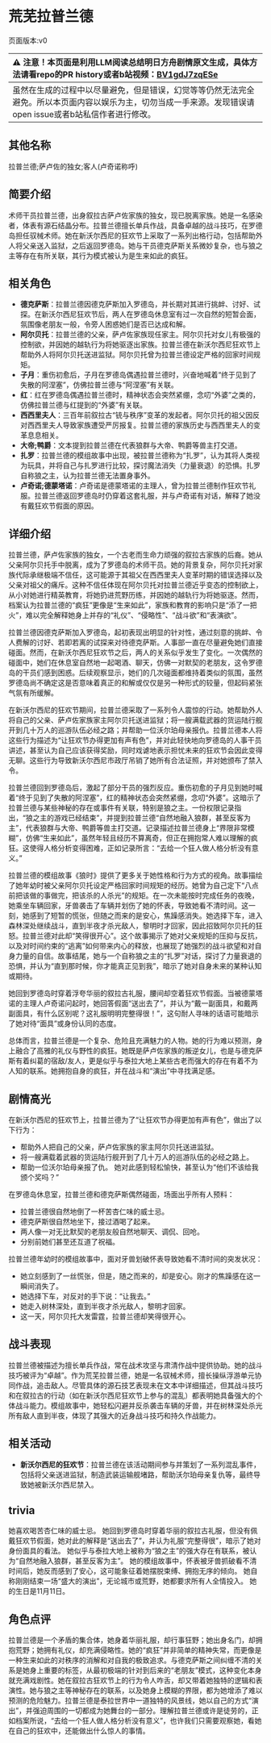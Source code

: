 # 荒芜拉普兰德
页面版本:v0
 

| :warning: 注意！本页面是利用LLM阅读总结明日方舟剧情原文生成，具体方法请看repo的PR history或者b站视频：[BV1gdJ7zqESe](https://www.bilibili.com/video/BV1gdJ7zqESe/)         |
|:----------------------------|
| 虽然在生成的过程中以尽量避免，但是错误，幻觉等等仍然无法完全避免。所以本页面内容以娱乐为主，切勿当成一手来源。发现错误请open issue或者b站私信作者进行修改。|



## 其他名称
拉普兰德;萨卢佐的独女;客人(卢奇诺称呼)
## 简要介绍
术师干员拉普兰德，出身叙拉古萨卢佐家族的独女，现已脱离家族。她是一名感染者，体表有源石结晶分布。拉普兰德擅长单兵作战，具备卓越的战斗技巧，在罗德岛担任驭械术师。她在新沃尔西尼的狂欢节上采取了一系列出格行动，包括帮助外人将父亲送入监狱，之后返回罗德岛。她与干员德克萨斯关系微妙复杂，也与狼之主等存在有所关联，其行为模式被认为是生来如此的疯狂。
## 相关角色
-   **德克萨斯**：拉普兰德因德克萨斯加入罗德岛，并长期对其进行挑衅、讨好、试探。在新沃尔西尼狂欢节后，两人在罗德岛休息室有过一次自然的短暂会面，氛围像老朋友一般，令旁人困惑她们是否已达成和解。
-   **阿尔贝托**：拉普兰德的父亲，萨卢佐家族现任家主。阿尔贝托对女儿有极强的控制欲，并因她的越轨行为将她驱逐出家族。拉普兰德在新沃尔西尼狂欢节上帮助外人将阿尔贝托送进监狱。阿尔贝托曾为拉普兰德设定严格的回家时间规矩。
-   **子月**：重伤初愈后，子月在罗德岛偶遇拉普兰德时，兴奋地喊着“终于见到了失散的阿涅塞”，仿佛拉普兰德与“阿涅塞”有关联。
-   **红**：红在罗德岛偶遇拉普兰德时，精神状态会突然紧绷，念叨“外婆”之类的，仿佛拉普兰德与红提到的“外婆”有关联。
-   **西西里夫人**：三百年前叙拉古“铳与秩序”变革的发起者。阿尔贝托的祖父因反对西西里夫人导致家族遭受严厉报复。拉普兰德的家族历史与西西里夫人的变革息息相关。
-   **大帝;鸭爵**：文本提到拉普兰德在代表狼群与大帝、鸭爵等兽主打交道。
-   **扎罗**：拉普兰德的模组故事中出现，被拉普兰德称为“扎罗”，认为其将人类视为玩具，并将自己与扎罗进行比较，探讨魔法消失（力量衰退）的恐惧。扎罗自称狼之主，认为拉普兰德无法置身事外。
-   **卢奇诺;德蒙塔诺**：卢奇诺是德蒙塔诺的主理人，曾为拉普兰德制作狂欢节礼服。拉普兰德返回罗德岛时仍穿着这套礼服，并与卢奇诺有对话，解释了她没有戴狂欢节假面的原因。
## 详细介绍
拉普兰德，萨卢佐家族的独女，一个古老而生命力顽强的叙拉古家族的后裔。她从父亲阿尔贝托手中脱离，成为了罗德岛的术师干员。她的背景复杂，阿尔贝托对家族代际承继极端不信任，这可能源于其祖父在西西里夫人变革时期的错误选择以及父亲对祖父的痛斥。这种不信任体现在阿尔贝托对拉普兰德近乎变态的控制欲上，从小对她进行精英教育，将她扔进荒野历练，并因她的越轨行为将她驱逐。然而，档案认为拉普兰德的“疯狂”更像是“生来如此”，家族和教育的影响只是“添了一把火”，难以完全解释她身上并存的“礼仪”、“侵略性”、“战斗欲”和“表演欲”。

拉普兰德因德克萨斯加入罗德岛，起初表现出明显的针对性，通过刻意的挑衅、令人费解的讨好、若即若离的试探来对待德克萨斯。人事部一直在尽量避免她们直接碰面。然而，在新沃尔西尼狂欢节之后，两人的关系似乎发生了变化。一次偶然的碰面中，她们在休息室自然地一起喝酒、聊天，仿佛一对默契的老朋友，这令罗德岛的干员们感到困惑。后续观察显示，她们的几次碰面都维持着类似的氛围，虽然罗德岛尚不确定这是否意味着真正的和解或仅仅是另一种形式的较量，但起码紧张气氛有所缓解。

在新沃尔西尼的狂欢节期间，拉普兰德采取了一系列令人震惊的行动。她帮助外人将自己的父亲、萨卢佐家族家主阿尔贝托送进监狱；将一艘满载武器的货运陆行舰开到几十万人的巡游队伍必经之路；并帮助一位沃尔珀母亲报仇。拉普兰德本人将这些行为描述为“让狂欢节办得更加有声有色”，并对此轻快地向罗德岛的人事干员讲述，甚至认为自己应该获得奖励，同时戏谑地表示担忧未来的狂欢节会因此变得无聊。这些行为导致新沃尔西尼市政厅吊销了她所有合法证照，并对她颁布了禁入令。

拉普兰德回到罗德岛后，激起了部分干员的强烈反应。重伤初愈的子月见到她时喊着“终于见到了失散的阿涅塞”，红的精神状态会突然紧绷，念叨“外婆”。这暗示了拉普兰德与某些神秘的存在或事件有关联，特别是狼之主。一份权限记录指出，“狼之主的游戏已经结束”，并提到拉普兰德“自然地融入狼群，甚至反客为主”，代表狼群与大帝、鸭爵等兽主打交道。记录描述拉普兰德身上“界限非常模糊”，仿佛“生来如此”，虽然年轻且经历不算离奇，但正在拥抱常人难以理解的疯狂。这使得人格分析变得困难，正如记录所言：“去给一个狂人做人格分析没有意义。”

拉普兰德的模组故事《狼时》提供了更多关于她性格和行为方式的视角。故事描绘了她年幼时被父亲阿尔贝托设定严格回家时间规矩的经历。她曾为自己定下“八点前把该做的事做完，把该杀的人杀光”的规矩。在一次未能按时完成任务的夜晚，她乘坐车辆回家，牙兽袭击了车辆并划伤了她的怀表，导致她看不清时间。这一刻，她感到了短暂的慌张，但随之而来的是安心，焦躁感消失。她选择下车，进入森林深处继续战斗，直到半夜才杀光敌人，黎明时才回家，因此招致阿尔贝托的狂怒。拉普兰德对此却“笑得很开心”。这个故事揭示了她对父亲规矩的压抑与反抗，以及对时间约束的“逃离”如何带来内心的释放，也展现了她强烈的战斗欲望和对自身力量的自信。故事结尾，她与一个自称狼之主的“扎罗”对话，探讨了力量衰退的恐惧，并认为“直到那时候，你才能真正见到我”，暗示了她对自身未来的某种认知或期待。

她回到罗德岛时穿着浮夸华丽的叙拉古礼服，腰间却空着狂欢节假面。当被德蒙塔诺的主理人卢奇诺问起时，她回答假面“送出去了”，并认为“戴一副面具，和戴两副面具，有什么区别呢？这礼服明明完整得很！”，这句耐人寻味的话语可能暗示了她对待“面具”或身份认同的态度。

总体而言，拉普兰德是一个复杂、危险且充满魅力的人物。她的行为难以预测，身上融合了高雅的礼仪与野性的疯狂。她既是萨卢佐家族的叛逆女儿，也是与德克萨斯有着纠葛的宿敌/友人，更是似乎与泰拉大地上某些古老而强大的存在有着不为人知的联系。她拥抱自身的疯狂，并在战斗和“演出”中寻找满足感。
## 剧情高光
在新沃尔西尼的狂欢节上，拉普兰德为了“让狂欢节办得更加有声有色”，做出了以下行为：
- 帮助外人把自己的父亲，萨卢佐家族的家主阿尔贝托送进监狱。
- 将一艘满载着武器的货运陆行舰开到了几十万人的巡游队伍的必经之路上。
- 帮助一位沃尔珀母亲报了仇。
她对此感到轻松愉快，甚至认为“他们不该给我颁个奖吗？”

在罗德岛休息室，拉普兰德和德克萨斯偶然碰面，场面出乎所有人预料：
- 拉普兰德很自然地倒了一杯苦杏仁味的威士忌。
- 德克萨斯很自然地坐下，接过酒喝了起来。
- 两人像一对无比默契的老朋友般自然地聊天、调侃、回呛。
- 分别前她们甚至还互道了祝福。

拉普兰德年幼时的模组故事中，面对牙兽划破怀表导致她看不清时间的突发状况：
- 她立刻感到了一丝慌张，但是，随之而来的，却是安心。刚才的焦躁感在这一瞬间消失了。
- 她选择下车，对反对的手下说：“让我去。”
- 她走入树林深处，直到半夜才杀光敌人，黎明才回家。
- 这一天，阿尔贝托大发雷霆，拉普兰德却笑得很开心。
## 战斗表现
拉普兰德被描述为擅长单兵作战，常在战术攻坚与肃清作战中提供协助。她的战斗技巧被评为“卓越”。作为荒芜拉普兰德，她是一名驭械术师，擅长操纵浮游单元协同作战，追击敌人。尽管具体的源石技艺表现未在文本中详细描述，但其战斗技巧和在叙拉古的行动（如在新沃尔西尼狂欢节上参与的混乱）都表明她具备强大的个体战斗能力。模组故事中，她轻松闪避并反杀袭击车辆的牙兽，并在树林深处杀光所有敌人直到半夜，体现了其强大的近身战斗技巧和持久作战能力。
## 相关活动
-   **新沃尔西尼的狂欢节**：拉普兰德在该活动期间参与并策划了一系列混乱事件，包括将父亲送进监狱，制造武装运输舰堵路，帮助沃尔珀母亲复仇等，最终导致她被新沃尔西尼禁入。
## trivia
她喜欢喝苦杏仁味的威士忌。
她回到罗德岛时穿着华丽的叙拉古礼服，但没有佩戴狂欢节假面，她对此的解释是“送出去了”，并认为礼服“完整得很”，暗示了她对身份面具的看法。
她似乎与泰拉大地上被称为“狼之主”的强大存在有联系，被认为“自然地融入狼群，甚至反客为主”。
她的模组故事中，怀表被牙兽抓破看不清时间后，她反而感到了安心，这可能象征着她摆脱束缚、拥抱无序的倾向。
她自称刚刚结束一场“盛大的演出”，无论城市或荒野，她都要求所有人全情投入。
她的生日是11月11日。
## 角色点评
拉普兰德是一个矛盾的集合体，她身着华丽礼服，却行事狂野；她出身名门，却拥抱荒野；她拥有礼仪，却充满侵略性。她的“疯狂”并非简单的精神失常，而更像是一种生来如此的对秩序的消解和对自我的极致追求。与德克萨斯之间纠缠不清的关系是她身上重要的标签，从最初极端的针对到后来的“老朋友”模式，这种变化本身就充满戏剧性。她在叙拉古狂欢节上的行为令人咋舌，却又带着她独特的逻辑和表演性。她与狼之主等神秘存在的联系，以及她身上模糊的界限，都为她增添了难以预测的危险魅力。拉普兰德是泰拉世界中一道独特的风景线，她以自己的方式“演出”，并强迫周围的一切都成为她舞台的一部分。理解拉普兰德或许是徒劳的，正如档案所说，“去给一个狂人做人格分析没有意义”，也许我们只需要观察她，看她在自己的狂欢中，还能做出什么惊人的事情。